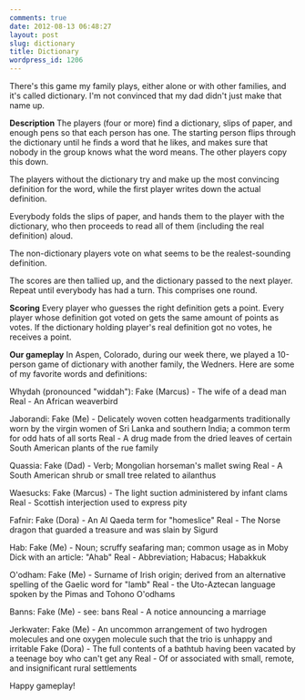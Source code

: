 ```yaml
---
comments: true
date: 2012-08-13 06:48:27
layout: post
slug: dictionary
title: Dictionary
wordpress_id: 1206
---
```


There's this game my family plays, either alone or with other families, and it's called dictionary. I'm not convinced that my dad didn't just make that name up.

**Description**
The players (four or more) find a dictionary, slips of paper, and enough pens so that each person has one. The starting person flips through the dictionary until he finds a word that he likes, and makes sure that nobody in the group knows what the word means. The other players copy this down.

The players without the dictionary try and make up the most convincing definition for the word, while the first player writes down the actual definition.

Everybody folds the slips of paper, and hands them to the player with the dictionary, who then proceeds to read all of them (including the real definition) aloud.

The non-dictionary players vote on what seems to be the realest-sounding definition.

The scores are then tallied up, and the dictionary passed to the next player. Repeat until everybody has had a turn. This comprises one round.

**Scoring**
Every player who guesses the right definition gets a point.
Every player whose definition got voted on gets the same amount of points as votes.
If the dictionary holding player's real definition got no votes, he receives a point.

**Our gameplay**
In Aspen, Colorado, during our week there, we played a 10-person game of dictionary with another family, the Wedners. Here are some of my favorite words and definitions:

Whydah (pronounced "widdah"):
Fake (Marcus) - The wife of a dead man
Real - An African weaverbird

Jaborandi:
Fake (Me) - Delicately woven cotten headgarments traditionally worn by the virgin women of Sri Lanka and southern India; a common term for odd hats of all sorts
Real - A drug made from the dried leaves of certain South American plants of the rue family

Quassia:
Fake (Dad) - Verb; Mongolian horseman's mallet swing
Real - A South American shrub or small tree related to ailanthus

Waesucks:
Fake (Marcus) - The light suction administered by infant clams
Real - Scottish interjection used to express pity

Fafnir:
Fake (Dora) - An Al Qaeda term for "homeslice"
Real - The Norse dragon that guarded a treasure and was slain by Sigurd

Hab:
Fake (Me) - Noun; scruffy seafaring man; common usage as in Moby Dick with an article: "Ahab"
Real - Abbreviation; Habacus; Habakkuk

O'odham:
Fake (Me) - Surname of Irish origin; derived from an alternative spelling of the Gaelic word for "lamb"
Real - the Uto-Aztecan language spoken by the Pimas and Tohono O'odhams

Banns:
Fake (Me) - see: bans
Real - A notice announcing a marriage

Jerkwater:
Fake (Me) - An uncommon arrangement of two hydrogen molecules and one oxygen molecule such that the trio is unhappy and irritable
Fake (Dora) - The full contents of a bathtub having been vacated by a teenage boy who can't get any
Real - Of or associated with small, remote, and insignificant rural settlements

Happy gameplay!


